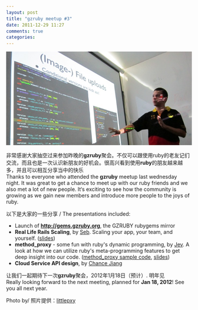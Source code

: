 ```yaml
---
layout: post
title: "gzruby meetup #3"
date: 2011-12-29 11:27
comments: true
categories: 
---
```


<img src="images/seb_gzruby.jpeg" style="width: 800px" alt="Image of Seb with a slide" title="Seb explains his scaling methods" />

非常感谢大家抽空过来参加昨晚的**gzruby**聚会。不仅可以跟使用ruby的老友记们交流，而且也是一次认识新朋友的好机会。很高兴看到使用**ruby**的朋友越来越多，并且可以相互分享当中的快乐<br />
Thanks to everyone who attended the **gzruby** meetup last wednesday night. It was great to get a chance to meet up with our ruby friends and we also met a lot of new people. It‘s exciting to see how the community is growing as we gain new members and introduce more people to the joys of ruby.

 以下是大家的一些分享 / The presentations included:

* Launch of **<http://gems.gzruby.org>**, the GZRUBY rubygems mirror 
* **Real Life Rails Scaling**, by [Seb](http://cn.linkedin.com/in/sebastianroth). Scaling your app, your team, and yourself. ([slides](http://www.slideshare.net/SebastianRoth/rails-scaling))
* **method_proxy** - some fun with ruby's dynamic programming, by [Jev](http://github.com/jevgz). A look at how we can utilize ruby's meta-programming features to get deep insight into our code. ([method_proxy sample code](https://github.com/kudelabs/method_proxy), [slides](https://github.com/downloads/kudelabs/method_proxy/method_proxy-at-GZ-Ruby-Conf-Nov2011.odp))
* **Cloud Service API design**, by [Chance Jiang](http://cn.linkedin.com/in/chancejiang) 


让我们一起期待下一次**gzruby**聚会，2012年1月18日（预计）.
明年见<br />
Really looking forward to the next meeting, planned for **Jan 18, 2012**! See you all next year.


Photo by/ 照片提供：[littlepxy](http://www.weibo.com/littlepxy)

